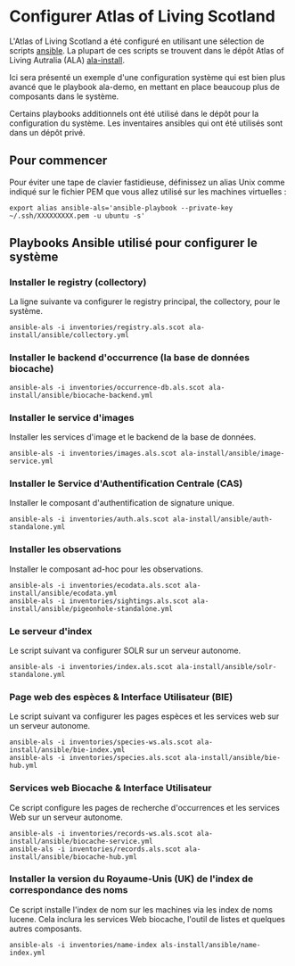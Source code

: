 # Configurer Atlas of Living Scotland

L'Atlas of Living Scotland a été configuré en utilisant une sélection de scripts [ansible](http://www.ansible.com/).
La plupart de ces scripts se trouvent dans le dépôt Atlas of Living Autralia (ALA) [ala-install](http://github.com/atlasoflivingaustralia/ala-install).

Ici sera présenté un exemple d'une configuration système qui est bien plus avancé que le playbook ala-demo, en mettant en place beaucoup plus de composants dans le système.

Certains playbooks additionnels ont été utilisé dans le dépôt pour la configuration du système. 
Les inventaires ansibles qui ont été utilisés sont dans un dépôt privé.


## Pour commencer

Pour éviter une tape de clavier fastidieuse, définissez un alias Unix comme indiqué sur le fichier PEM que vous allez utilisé sur les machines virtuelles :

```
export alias ansible-als='ansible-playbook --private-key ~/.ssh/XXXXXXXXX.pem -u ubuntu -s'
```

## Playbooks Ansible utilisé pour configurer le système

### Installer le registry (collectory)

La ligne suivante va configurer le registry principal, the collectory, pour le système.

```
ansible-als -i inventories/registry.als.scot ala-install/ansible/collectory.yml
```

### Installer le backend d'occurrence (la base de données biocache)

```
ansible-als -i inventories/occurrence-db.als.scot ala-install/ansible/biocache-backend.yml
```

### Installer le service d'images

Installer les services d'image et le backend de la base de données.

```
ansible-als -i inventories/images.als.scot ala-install/ansible/image-service.yml
```

### Installer le Service d'Authentification Centrale (CAS)

Installer le composant d'authentification de signature unique.

```
ansible-als -i inventories/auth.als.scot ala-install/ansible/auth-standalone.yml
```

### Installer les observations

Installer le composant ad-hoc pour les observations.

```
ansible-als -i inventories/ecodata.als.scot ala-install/ansible/ecodata.yml 
ansible-als -i inventories/sightings.als.scot ala-install/ansible/pigeonhole-standalone.yml 
```

### Le serveur d'index

Le script suivant va configurer SOLR sur un serveur autonome.

```
ansible-als -i inventories/index.als.scot ala-install/ansible/solr-standalone.yml 
```

### Page web des espèces & Interface Utilisateur (BIE)

Le script suivant va configurer les pages espèces et les services web sur un serveur autonome.

```
ansible-als -i inventories/species-ws.als.scot ala-install/ansible/bie-index.yml 
ansible-als -i inventories/species.als.scot ala-install/ansible/bie-hub.yml 
```

### Services web Biocache & Interface Utilisateur

Ce script configure les pages de recherche d'occurrences et les services Web sur un serveur autonome.
```
ansible-als -i inventories/records-ws.als.scot ala-install/ansible/biocache-service.yml 
ansible-als -i inventories/records.als.scot ala-install/ansible/biocache-hub.yml 
```

### Installer la version du Royaume-Unis (UK) de l'index de correspondance des noms

Ce script installe l'index de nom sur les machines via les index de noms lucene. Cela inclura les services Web biocache, l'outil de listes et quelques autres composants.

```
ansible-als -i inventories/name-index als-install/ansible/name-index.yml 
```